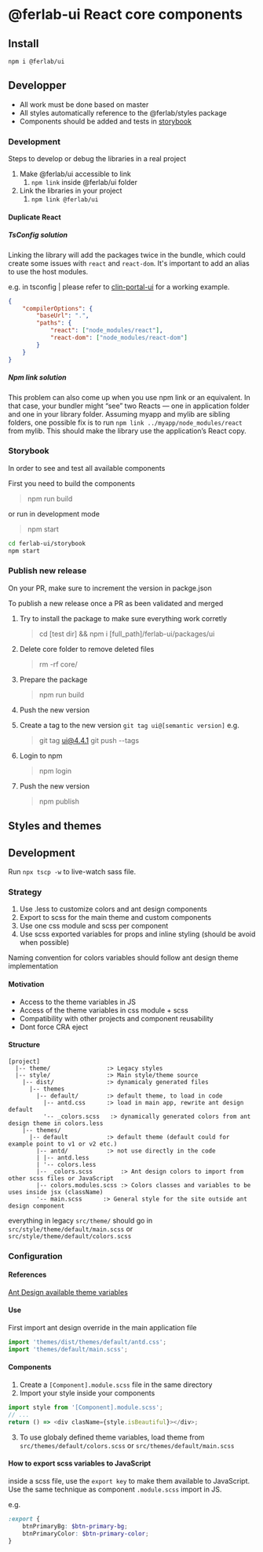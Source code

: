 # @ferlab-ui React core components

## Install

    npm i @ferlab/ui

## Developper

- All work must be done based on master
- All styles automatically reference to the @ferlab/styles package
- Components should be added and tests in [storybook](../../storybook)

### Development

Steps to develop or debug the libraries in a real project

1. Make @ferlab/ui accessible to link
   1. `npm link` inside @ferlab/ui folder
2. Link the libraries in your project
   1. `npm link @ferlab/ui`

#### Duplicate React

##### TsConfig solution

Linking the library will add the packages twice in the bundle, which could create some issues with `react` and `react-dom`. It's important to add an alias to use the host modules.

e.g. in tsconfig | please refer to [clin-portal-ui](https://github.com/Ferlab-Ste-Justine/clin-portal-ui) for a working example.

```json
{
    "compilerOptions": {
        "baseUrl": ".",
        "paths": {
            "react": ["node_modules/react"],
            "react-dom": ["node_modules/react-dom"]
        }
    }
}
```

##### Npm link solution

This problem can also come up when you use npm link or an equivalent. In that case, your bundler might “see” two Reacts — one in application folder and one in your library folder. Assuming myapp and mylib are sibling folders, one possible fix is to run `npm link ../myapp/node_modules/react` from mylib. This should make the library use the application’s React copy.

### Storybook

In order to see and test all available components

First you need to build the components

> npm run build

or run in development mode

> npm start

```bash
cd ferlab-ui/storybook
npm start
```

### Publish new release

On your PR, make sure to increment the version in packge.json

To publish a new release once a PR as been validated and merged

1. Try to install the package to make sure everything work corretly
   
   > cd [test dir] && npm i [full_path]/ferlab-ui/packages/ui
2. Delete core folder to remove deleted files
   
   > rm -rf core/
3. Prepare the package
   
   > npm run build
4. Push the new version
5. Create a tag to the new version `git tag ui@[semantic version]`
   e.g.
   
   > git tag ui@4.4.1
   > git push --tags
6. Login to npm
   
   > npm login
7. Push the new version
   
   > npm publish

## Styles and themes



## Development

Run `npx tscp -w` to live-watch sass file.



### Strategy

1. Use .less to customize colors and ant design components
2. Export to scss for the main theme and custom components
3. Use one css module and scss per component
4. Use scss exported variables for props and inline styling (should be avoid when possible)

Naming convention for colors variables should follow ant design theme implementation

#### Motivation

- Access to the theme variables in JS
- Access of the theme variables in css module + scss
- Compatibility with other projects and component reusability
- Dont force CRA eject

#### Structure

```
[project]
  |-- theme/                :> Legacy styles
  |-- style/                :> Main style/theme source
    |-- dist/               :> dynamicaly generated files
      |-- themes
        |-- default/        :> default theme, to load in code
          |-- antd.css      :> load in main app, rewrite ant design default
          '-- _colors.scss   :> dynamically generated colors from ant design theme in colors.less
    |-- themes/
      |-- default           :> default theme (default could for example point to v1 or v2 etc.)
        |-- antd/           :> not use directly in the code
        | |-- antd.less
        | '-- colors.less
        |-- _colors.scss        :> Ant design colors to import from other scss files or JavaScript
        |-- colors.modules.scss :> Colors classes and variables to be uses inside jsx (className)
        '-- main.scss      :> General style for the site outside ant design component
```

everything in legacy `src/theme/` should go in `src/style/theme/default/main.scss` or `src/style/theme/default/colors.scss`

### Configuration

#### References

[Ant Design available theme variables](https://github.com/ant-design/ant-design/blob/master/components/style/themes/default.less)

#### Use

First import ant design override in the main application file

```JavaScript
import 'themes/dist/themes/default/antd.css';
import 'themes/default/main.scss';
```

#### Components

1. Create a `[Component].module.scss` file in the same directory
2. Import your style inside your components

```JavaScript
import style from '[Component].module.scss';
// ...
return () => <div clasName={style.isBeautiful}></div>;
```

3. To use globaly defined theme variables, load theme from `src/themes/default/colors.scss` or `src/themes/default/main.scss`



#### How to export scss variables to JavaScript

inside a scss file, use the `export key` to make them available to JavaScript. Use the same technique as component `.module.scss` import in JS.

e.g.

```scss
:export {
    btnPrimaryBg: $btn-primary-bg;
    btnPrimaryColor: $btn-primary-color;
}
```

